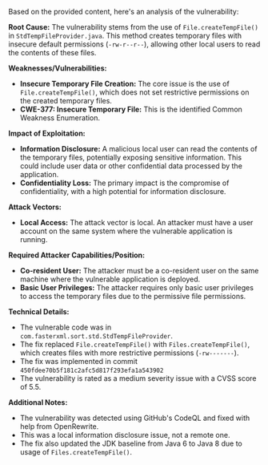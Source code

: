 Based on the provided content, here's an analysis of the vulnerability:

**Root Cause:**
The vulnerability stems from the use of `File.createTempFile()` in `StdTempFileProvider.java`. This method creates temporary files with insecure default permissions (`-rw-r--r--`), allowing other local users to read the contents of these files.

**Weaknesses/Vulnerabilities:**
- **Insecure Temporary File Creation:** The core issue is the use of `File.createTempFile()`, which does not set restrictive permissions on the created temporary files.
- **CWE-377: Insecure Temporary File:** This is the identified Common Weakness Enumeration.

**Impact of Exploitation:**
- **Information Disclosure:** A malicious local user can read the contents of the temporary files, potentially exposing sensitive information. This could include user data or other confidential data processed by the application.
- **Confidentiality Loss:** The primary impact is the compromise of confidentiality, with a high potential for information disclosure.

**Attack Vectors:**
- **Local Access:** The attack vector is local. An attacker must have a user account on the same system where the vulnerable application is running.

**Required Attacker Capabilities/Position:**
- **Co-resident User:** The attacker must be a co-resident user on the same machine where the vulnerable application is deployed.
- **Basic User Privileges:** The attacker requires only basic user privileges to access the temporary files due to the permissive file permissions.

**Technical Details:**
- The vulnerable code was in `com.fasterxml.sort.std.StdTempFileProvider`.
- The fix replaced `File.createTempFile()` with `Files.createTempFile()`, which creates files with more restrictive permissions (`-rw-------`).
- The fix was implemented in commit `450fdee70b5f181c2afc5d817f293efa1a543902`
- The vulnerability is rated as a medium severity issue with a CVSS score of 5.5.

**Additional Notes:**
- The vulnerability was detected using GitHub's CodeQL and fixed with help from OpenRewrite.
- This was a local information disclosure issue, not a remote one.
-  The fix also updated the JDK baseline from Java 6 to Java 8 due to usage of `Files.createTempFile()`.